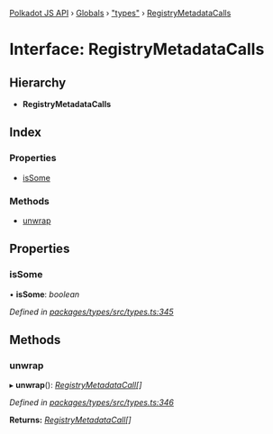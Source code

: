 [Polkadot JS API](../README.md) › [Globals](../globals.md) › ["types"](../modules/_types_.md) › [RegistryMetadataCalls](_types_.registrymetadatacalls.md)

# Interface: RegistryMetadataCalls

## Hierarchy

* **RegistryMetadataCalls**

## Index

### Properties

* [isSome](_types_.registrymetadatacalls.md#issome)

### Methods

* [unwrap](_types_.registrymetadatacalls.md#unwrap)

## Properties

###  isSome

• **isSome**: *boolean*

*Defined in [packages/types/src/types.ts:345](https://github.com/polkadot-js/api/blob/c1c537a3b5/packages/types/src/types.ts#L345)*

## Methods

###  unwrap

▸ **unwrap**(): *[RegistryMetadataCall](_types_.registrymetadatacall.md)[]*

*Defined in [packages/types/src/types.ts:346](https://github.com/polkadot-js/api/blob/c1c537a3b5/packages/types/src/types.ts#L346)*

**Returns:** *[RegistryMetadataCall](_types_.registrymetadatacall.md)[]*

